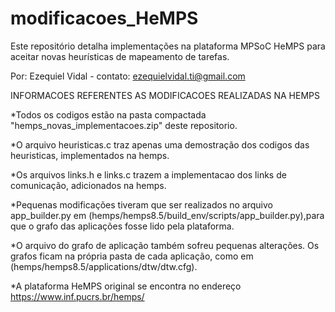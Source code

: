 # modificacoes_HeMPS
Este repositório detalha implementações na plataforma MPSoC HeMPS para aceitar novas heurísticas de mapeamento de tarefas.

Por: Ezequiel Vidal - contato: ezequielvidal.ti@gmail.com

INFORMACOES REFERENTES AS MODIFICACOES REALIZADAS NA HEMPS

*Todos os codigos estão na pasta compactada "hemps_novas_implementacoes.zip" deste repositorio.

*O arquivo heuristicas.c traz apenas uma demostração dos codigos das heuristicas, implementados na hemps.

*Os arquivos links.h e links.c trazem a implementacao dos links de comunicação, adicionados na hemps.

*Pequenas modificações tiveram que ser realizados no arquivo app_builder.py em (hemps/hemps8.5/build_env/scripts/app_builder.py),para que o grafo das aplicações fosse lido pela plataforma.

*O arquivo do grafo de aplicação também sofreu pequenas alterações. Os grafos ficam na própria pasta de cada aplicação, como em
(hemps/hemps8.5/applications/dtw/dtw.cfg).

*A plataforma HeMPS original se encontra no endereço https://www.inf.pucrs.br/hemps/
